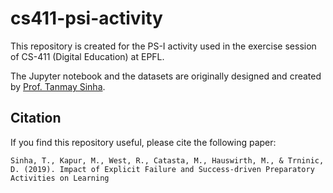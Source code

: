 # cs411-psi-activity

This repository is created for the PS-I activity used in the exercise session of CS-411 (Digital Education) at EPFL.

The Jupyter notebook and the datasets are originally designed and created by [Prof. Tanmay Sinha](https://www.linkedin.com/in/tanmay-sinha-5041b635/?originalSubdomain=sg).

## Citation
If you find this repository useful, please cite the following paper:
```
Sinha, T., Kapur, M., West, R., Catasta, M., Hauswirth, M., & Trninic, D. (2019). Impact of Explicit Failure and Success-driven Preparatory Activities on Learning
```